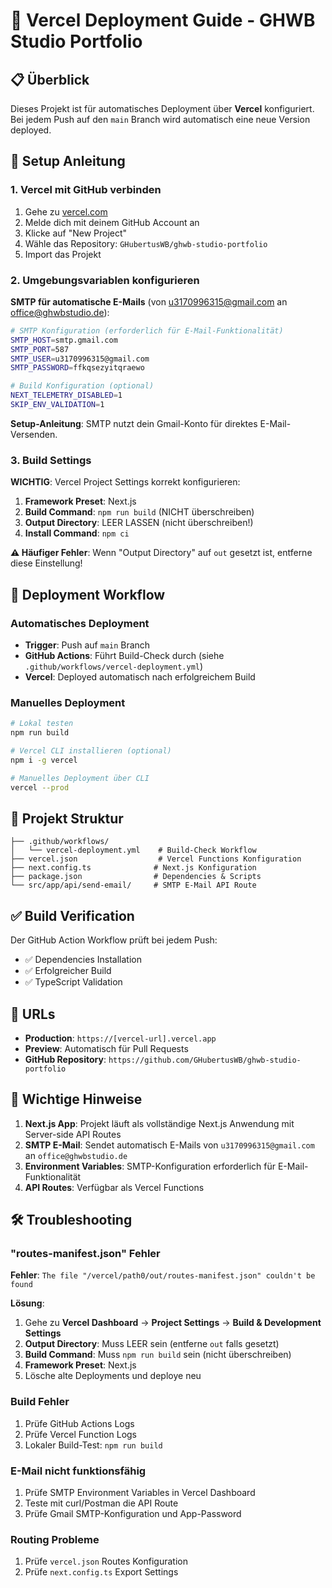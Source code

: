 # 🚀 Vercel Deployment Guide - GHWB Studio Portfolio

## 📋 Überblick

Dieses Projekt ist für automatisches Deployment über **Vercel** konfiguriert. Bei jedem Push auf den `main` Branch wird automatisch eine neue Version deployed.

## 🔧 Setup Anleitung

### 1. Vercel mit GitHub verbinden

1. Gehe zu [vercel.com](https://vercel.com)
2. Melde dich mit deinem GitHub Account an
3. Klicke auf "New Project" 
4. Wähle das Repository: `GHubertusWB/ghwb-studio-portfolio`
5. Import das Projekt

### 2. Umgebungsvariablen konfigurieren

**SMTP für automatische E-Mails** (von u3170996315@gmail.com an office@ghwbstudio.de):

```bash
# SMTP Konfiguration (erforderlich für E-Mail-Funktionalität)
SMTP_HOST=smtp.gmail.com
SMTP_PORT=587
SMTP_USER=u3170996315@gmail.com
SMTP_PASSWORD=ffkqsezyitqraewo

# Build Konfiguration (optional)
NEXT_TELEMETRY_DISABLED=1
SKIP_ENV_VALIDATION=1
```

**Setup-Anleitung**: SMTP nutzt dein Gmail-Konto für direktes E-Mail-Versenden.

### 3. Build Settings

**WICHTIG**: Vercel Project Settings korrekt konfigurieren:

1. **Framework Preset**: Next.js
2. **Build Command**: `npm run build` (NICHT überschreiben)
3. **Output Directory**: LEER LASSEN (nicht überschreiben!)
4. **Install Command**: `npm ci`

**⚠️ Häufiger Fehler**: Wenn "Output Directory" auf `out` gesetzt ist, entferne diese Einstellung!

## 🔄 Deployment Workflow

### Automatisches Deployment
- **Trigger**: Push auf `main` Branch
- **GitHub Actions**: Führt Build-Check durch (siehe `.github/workflows/vercel-deployment.yml`)
- **Vercel**: Deployed automatisch nach erfolgreichem Build

### Manuelles Deployment
```bash
# Lokal testen
npm run build

# Vercel CLI installieren (optional)
npm i -g vercel

# Manuelles Deployment über CLI
vercel --prod
```

## 📁 Projekt Struktur

```
├── .github/workflows/
│   └── vercel-deployment.yml    # Build-Check Workflow
├── vercel.json                  # Vercel Functions Konfiguration
├── next.config.ts              # Next.js Konfiguration
├── package.json                # Dependencies & Scripts
└── src/app/api/send-email/     # SMTP E-Mail API Route
```

## ✅ Build Verification

Der GitHub Action Workflow prüft bei jedem Push:
- ✅ Dependencies Installation
- ✅ Erfolgreicher Build
- ✅ TypeScript Validation

## 🔗 URLs

- **Production**: `https://[vercel-url].vercel.app`
- **Preview**: Automatisch für Pull Requests
- **GitHub Repository**: `https://github.com/GHubertusWB/ghwb-studio-portfolio`

## 🚨 Wichtige Hinweise

1. **Next.js App**: Projekt läuft als vollständige Next.js Anwendung mit Server-side API Routes
2. **SMTP E-Mail**: Sendet automatisch E-Mails von `u3170996315@gmail.com` an `office@ghwbstudio.de`
3. **Environment Variables**: SMTP-Konfiguration erforderlich für E-Mail-Funktionalität
4. **API Routes**: Verfügbar als Vercel Functions

## 🛠 Troubleshooting

### "routes-manifest.json" Fehler
**Fehler**: `The file "/vercel/path0/out/routes-manifest.json" couldn't be found`

**Lösung**:
1. Gehe zu **Vercel Dashboard** → **Project Settings** → **Build & Development Settings**
2. **Output Directory**: Muss LEER sein (entferne `out` falls gesetzt)
3. **Build Command**: Muss `npm run build` sein (nicht überschreiben)
4. **Framework Preset**: Next.js
5. Lösche alte Deployments und deploye neu

### Build Fehler
1. Prüfe GitHub Actions Logs
2. Prüfe Vercel Function Logs  
3. Lokaler Build-Test: `npm run build`

### E-Mail nicht funktionsfähig
1. Prüfe SMTP Environment Variables in Vercel Dashboard
2. Teste mit curl/Postman die API Route
3. Prüfe Gmail SMTP-Konfiguration und App-Password

### Routing Probleme
1. Prüfe `vercel.json` Routes Konfiguration
2. Prüfe `next.config.ts` Export Settings
